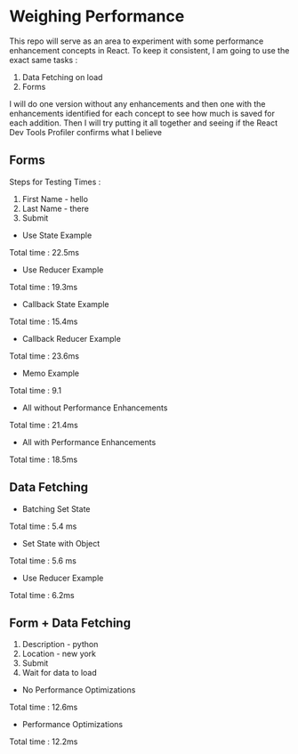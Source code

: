 # Weighing Performance

This repo will serve as an area to experiment with some performance enhancement concepts in React. To keep it consistent, I am going to use the exact same tasks :

1. Data Fetching on load
2. Forms

I will do one version without any enhancements and then one with the enhancements identified for each concept to see how much is saved for each addition. Then I will try putting it all together and seeing if the React Dev Tools Profiler confirms what I believe

## Forms

Steps for Testing Times :

1. First Name - hello
2. Last Name - there
3. Submit

- Use State Example

Total time : 22.5ms

- Use Reducer Example

Total time : 19.3ms

- Callback State Example

Total time : 15.4ms

- Callback Reducer Example

Total time : 23.6ms

- Memo Example

Total time : 9.1

- All without Performance Enhancements

Total time : 21.4ms

- All with Performance Enhancements

Total time : 18.5ms

## Data Fetching

- Batching Set State

Total time : 5.4 ms

- Set State with Object

Total time : 5.6 ms

- Use Reducer Example

Total time : 6.2ms

## Form + Data Fetching

1. Description - python
2. Location - new york
3. Submit
4. Wait for data to load

- No Performance Optimizations

Total time : 12.6ms

- Performance Optimizations

Total time : 12.2ms
